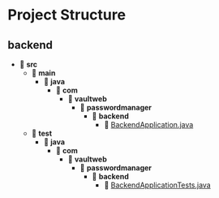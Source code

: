 # Project Structure

## backend

- 📁 **src**
  - 📁 **main**
    - 📁 **java**
      - 📁 **com**
        - 📁 **vaultweb**
          - 📁 **passwordmanager**
            - 📁 **backend**
              - 📄 [BackendApplication.java](backend/src/main/java/com/vaultweb/passwordmanager/backend/BackendApplication.java)
  - 📁 **test**
    - 📁 **java**
      - 📁 **com**
        - 📁 **vaultweb**
          - 📁 **passwordmanager**
            - 📁 **backend**
              - 📄 [BackendApplicationTests.java](backend/src/test/java/com/vaultweb/passwordmanager/backend/BackendApplicationTests.java)
